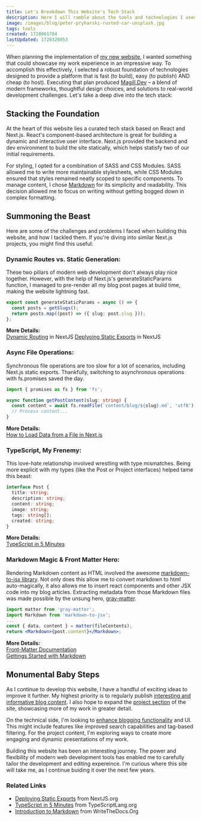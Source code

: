 ```yaml
---
title: Let's Breakdown This Website's Tech Stack
description: Here I will ramble about the tools and technologies I used to build this website.
image: /images/blog/peter-pryharski-rusted-car-unsplash.jpg
tags: tools
created: 1728061704
lastUpdated: 1728328053
---
```


When planning the implementation of [my new website](https://magill.dev/), I wanted something that could showcase my work experience in an impressive way. To accomplish this effectively, I selected a robust foundation of technologies designed to provide a platform that is fast (to build), easy (to publish) AND cheap (to host). Executing that plan produced [Magill.Dev](https://magill.dev) – a blend of modern frameworks, thoughtful design choices, and solutions to real-world development challenges. Let's take a deep dive into the tech stack:

## Stacking the Foundation

At the heart of this website lies a curated tech stack based on React and Next.js. React's component-based architecture is great for building a dynamic and interactive user interface. Next.js provided the backend and dev environment to build the site statically, which helps statisfy two of our initial requirements.

For styling, I opted for a combination of SASS and CSS Modules. SASS allowed me to write more maintainable stylesheets, while CSS Modules ensured that styles remained neatly scoped to specific components. To manage content, I chose [Markdown](https://magill.dev/simplified-content-management-with-markdown) for its simplicity and readability. This decision allowed me to focus on writing without getting bogged down in complex formatting.

## Summoning the Beast

Here are some of the challenges and problems I faced when building this website, and how I tackled them. If you're diving into similar Next.js projects, you might find this useful:

### Dynamic Routes vs. Static Generation:

These two pillars of modern web development don't always play nice together. However, with the help of Next.js's generateStaticParams function, I managed to pre-render all my blog post pages at build time, making the website lightning fast.

```typescript
export const generateStaticParams = async () => {
  const posts = getSlugs();
  return posts.map((post) => ({ slug: post.slug }));
};
```

**More Details:**  
[Dynamic Routing](https://nextjs.org/docs/app/building-your-application/routing/dynamic-routes) in NextJS
[Deplyoing Static Exports](https://nextjs.org/docs/app/building-your-application/deploying/static-exports) in NextJS

### Async File Operations:

Synchronous file operations are too slow for a lot of scenarios, including Next.js static exports. Thankfully, switching to asynchronous operations with fs.promises saved the day.

```typescript
import { promises as fs } from 'fs';

async function getPostContent(slug: string) {
  const content = await fs.readFile(`content/blog/${slug}.md`, 'utf8');
  // Process content...
}
```

**More Details:**  
[How to Load Data from a File in Next.js](https://vercel.com/guides/loading-static-file-nextjs-api-route)

### TypeScript, My Frenemy:

This love-hate relationship involved wrestling with type mismatches. Being more explicit with my types (like the Post or Project interfaces) helped tame this beast:

```typescript
interface Post {
  title: string;
  description: string;
  content: string;
  image: string;
  tags: string[];
  created: string;
}
```

**More Details:**  
[TypeScript in 5 Minutes](https://www.typescriptlang.org/docs/handbook/typescript-in-5-minutes.html)

### Markdown Magic & Front Matter Hero:

Rendering Markdown content as HTML involved the awesome [markdown-to-jsx library](https://www.npmjs.com/package/markdown-to-jsx). Not only does this allow me to convert markdown to html auto-magically, it also allows me to insert react components and other JSX code into my blog articles. Extracting metadata from those Markdown files was made possible by the unsung hero, [gray-matter](https://www.npmjs.com/package/gray-matter).

```jsx
import matter from 'gray-matter';
import Markdown from 'markdown-to-jsx';
...
const { data, content } = matter(fileContents);
return <Markdown>{post.content}</Markdown>;

```

**More Details:**  
[Front-Matter Documentation](https://frontmatter.codes/docs)  
[Gettings Started with Markdown](https://www.markdownguide.org/getting-started/)

## Monumental Baby Steps

As I continue to develop this website, I have a handful of exciting ideas to improve it further. My highest priority is to regularly publish [interesting and informative blog content](https://magill.dev/blog). I also hope to expand the [project section](https://magill.dev/projects) of the site, showcasing more of my work in greater detail.

On the technical side, I'm looking to [enhance blogging functionality](https://github.com/andymagill/dev.magill.next/blob/master/ROADMAP.md) and UI. This might include features like improved search capabilities and tag-based filtering. For the project content, I'm exploring ways to create more engaging and dynamic presentations of my work.

Building this website has been an interesting journey. The power and flexibility of modern web development tools has enabled me to carefully tailor the development and editing expereince. I'm curious where this site will take me, as I continue buiding it over the next few years.

### Related Links

- [Deploying Static Exports](https://nextjs.org/docs/app/building-your-application/deploying/static-exports#configuration) from NextJS.org
- [TypeScript in 5 Minutes](https://www.typescriptlang.org/docs/handbook/typescript-in-5-minutes.html) from TypeScriptLang.org
- [Introduction to Markdown](https://www.writethedocs.org/guide/writing/markdown/) from WriteTheDocs.Org
